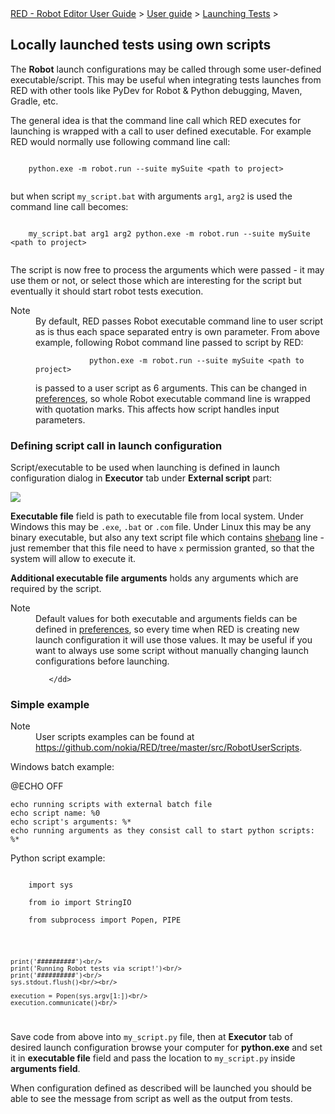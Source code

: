 <html>
<head>
<link href="PLUGINS_ROOT/org.robotframework.ide.eclipse.main.plugin.doc.user/help/style.css" rel="stylesheet" type="text/css"/>
</head>
<body>
<a href="/help/..\..\..\index.html">RED - Robot Editor User Guide</a> &gt; <a href="/help/..\..\user_guide.html">User guide</a> &gt; <a href="/help/..\..\launching.html">Launching Tests</a> &gt; 
	<h2>Locally launched tests using own scripts</h2>
<p>The <b>Robot</b> launch configurations may be called through some user-defined executable/script. 
	This may be useful when integrating tests launches from RED with other tools like PyDev for 
	Robot &amp; Python debugging, Maven, Gradle, etc.
	</p>
<p>The general idea is that the command line call which RED executes for launching is wrapped
	with a call to user defined executable. For example RED would normally use following command
	line call:
	</p>
<div class="code"><code>
	python.exe -m robot.run --suite mySuite &lt;path to project&gt;
	</code></div>
<p>but when script <code>my_script.bat</code> with arguments <code>arg1</code>, <code>arg2</code> is
	used the command line call becomes:
	</p>
<div class="code"><code>
	my_script.bat arg1 arg2 python.exe -m robot.run --suite mySuite &lt;path to project&gt;
	</code></div>
<p>The script is now free to process the arguments which were passed - it may use them or not, or
	select those which are interesting for the script but eventually it should start robot tests execution.
	</p>
<dl class="note">
<dt>Note</dt>
<dd>By default, RED passes Robot executable command line to user script as is thus each space separated entry is own parameter.
       From above example, following Robot command line passed to script by RED:
       	<div class="code"><code>
            python.exe -m robot.run --suite mySuite &lt;path to project&gt;
        </code></div>
        is passed to a user script as 6 arguments. This can be changed in <a href="launch_prefs.html">preferences</a>, so whole Robot executable command line is wrapped with quotation marks. This affects how script handles input parameters.
	   </dd>
</dl>
<h3>Defining script call in launch configuration</h3>
<p>Script/executable to be used when launching is defined in launch configuration dialog in <b>Executor</b> tab under <b>External script</b> part:</p>
<img src="images/local_config_exec.png"/>
<p><b>Executable file</b> field is path to executable file from local system. Under Windows this may be <code>.exe</code>,
	<code>.bat</code> or <code>.com</code> file. Under Linux this may be any binary executable, but also 
	any text script file which contains 
	<a class="external" href="https://en.wikipedia.org/wiki/Shebang_(Unix)" target="_blank">shebang</a> line - just 
	remember that this file need to have <code>x</code> permission granted, so that the system will allow to
	execute it.
	</p>
<p><b>Additional executable file arguments</b> holds any arguments which are required by the script.</p>
<dl class="note">
<dt>Note</dt>
<dd>Default values for both executable and arguments fields can be defined in 
	   <a href="launch_prefs.html">preferences</a>, so every
	   time when RED is creating new launch configuration it will use those values. It may be useful if
	   you want to always use some script without manually changing launch configurations before launching.
       
	   </dd>
</dl>
<h3>Simple example</h3>
<dl class="note">
<dt>Note</dt>
<dd>User scripts examples can be found at <a class="external" href="https://github.com/nokia/RED/tree/master/src/RobotUserScripts" target="_blank">https://github.com/nokia/RED/tree/master/src/RobotUserScripts</a>.
	   </dd>
</dl>
<p>Windows batch example:</p>
<div <code="" class="code">
    @ECHO OFF</div></body></html>

    echo running scripts with external batch file
    echo script name: %0
    echo script's arguments: %*
    echo running arguments as they consist call to start python scripts:
    %*

Python script example:

<div class="code"><code>
	import sys<br/>
	from io import StringIO<br/>
	from subprocess import Popen, PIPE<br/><br/>
	
	print('##########')<br/>
	print('Running Robot tests via script!')<br/>
	print('##########')<br/>
	sys.stdout.flush()<br/><br/>
	
	execution = Popen(sys.argv[1:])<br/>
	execution.communicate()<br/>
</code></div>

Save code from above into `` my_script.py `` file, then at __Executor__ tab	of desired launch configuration browse your computer for __python.exe__ and set it in	__executable file__ field and pass the location to `` my_script.py `` inside	__arguments field__.	

When configuration defined as described will be launched you should be able to see the message	from script as well as the output from tests.	

  

  